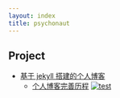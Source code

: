 ```yaml
---
layout: index
title: psychonaut
---
```


## Project

- [基于 jekyll 搭建的个人博客](https://github.com/fengwei2002/fengwei2002.github.io)
  - [个人博客完善历程](https://feng-w.cn/posts/%E6%90%AD%E5%BB%BA%E5%8D%9A%E5%AE%A2%E4%B9%8B%E6%97%85) [![test](https://img.shields.io/badge/Jekyll-theme_Fengwei-blue.svg)](https://github.com/fengwei2002/fengwei2002.github.io)
